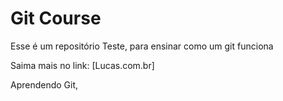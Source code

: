 # Git Course

Esse é um repositório Teste, para ensinar como um git funciona

Saima mais no link: [Lucas.com.br]

Aprendendo Git, 

